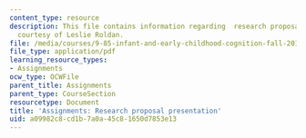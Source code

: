 ```yaml
---
content_type: resource
description: This file contains information regarding  research proposal presentation
  courtesy of Leslie Roldan.
file: /media/courses/9-85-infant-and-early-childhood-cognition-fall-2012/a09982c8cd1b7a0a45c81650d7853e13_MIT9_85F12_Proposal.pdf
file_type: application/pdf
learning_resource_types:
- Assignments
ocw_type: OCWFile
parent_title: Assignments
parent_type: CourseSection
resourcetype: Document
title: 'Assignments: Research proposal presentation'
uid: a09982c8-cd1b-7a0a-45c8-1650d7853e13
---
```

